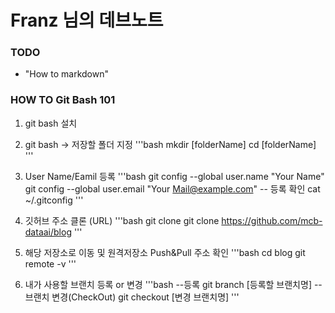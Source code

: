 # Franz 님의 데브노트

### TODO
 - "How to markdown"

 ### HOW TO Git Bash 101

 1. git bash 설치

 2. git bash -> 저장할 폴더 지정
'''bash
mkdir [folderName]
cd [folderName]
'''

3. User Name/Eamil 등록
'''bash
git config --global user.name "Your Name"
git config --global user.email "Your Mail@example.com"
-- 등록 확인
cat ~/.gitconfig 
'''

4. 깃허브 주소 클론 (URL)
'''bash
git clone git clone https://github.com/mcb-dataai/blog
'''

5. 해당 저장소로 이동 및 원격저장소 Push&Pull 주소 확인
'''bash
cd blog
git remote -v
'''

6. 내가 사용할 브랜치 등록 or 변경
'''bash
--등록
git branch [등록할 브랜치명]
--브랜치 변경(CheckOut)
git checkout [변경 브랜치명]
'''
